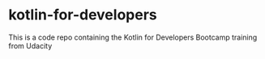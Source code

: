# kotlin-for-developers
This is a code repo containing the Kotlin for Developers Bootcamp training from Udacity
